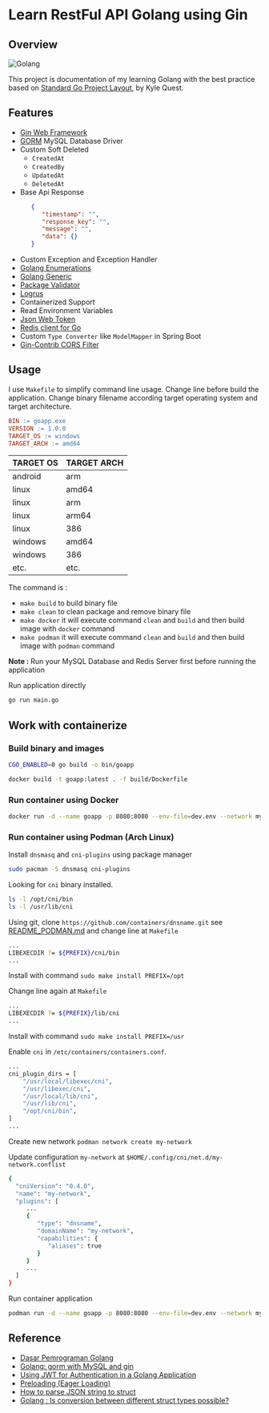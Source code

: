 # Learn RestFul API Golang using Gin

## Overview

![Golang](https://www.seekpng.com/png/detail/399-3990193_building-a-go-web-app-from-scratch-to.png)

This project is documentation of my learning Golang with the best practice based on [Standard Go Project Layout](https://github.com/golang-standards/project-layout/), by Kyle Quest.

## Features
- [Gin Web Framework](https://gin-gonic.com/)
- [GORM](https://gorm.io/index.html) MySQL Database Driver
- Custom Soft Deleted
   - `CreatedAt`
   - `CreatedBy`
   - `UpdatedAt`
   - `DeletedAt`
- Base Api Response
   ```json
      {
         "timestamp": "",
         "response_key": "",
         "message": "",
         "data": {}
      }
   ```
- Custom Exception and Exception Handler
- [Golang Enumerations](https://levelup.gitconnected.com/implementing-enums-in-golang-9537c433d6e2)
- [Golang Generic](https://go.dev/doc/tutorial/generics)
- [Package Validator](https://pkg.go.dev/github.com/go-playground/validator/v10)
- [Logrus](https://pkg.go.dev/github.com/sirupsen/logrus)
- Containerized Support
- Read Environment Variables
- [Json Web Token](https://pkg.go.dev/github.com/golang-jwt/jwt/v4)
- [Redis client for Go](https://github.com/go-redis/redis)
- Custom `Type Converter` like `ModelMapper` in Spring Boot
- [Gin-Contrib CORS Filter](https://github.com/gin-contrib/cors)

## Usage

I use `Makefile` to simplify command line usage. Change line before build the application. Change binary filename according target operating system and target architecture.

```Makefile
BIN := goapp.exe
VERSION := 1.0.0
TARGET_OS := windows
TARGET_ARCH := amd64
```

|TARGET OS|TARGET ARCH|
|---|---|
|android|arm|
|linux|amd64|
|linux|arm|
|linux|arm64|
|linux|386|
|windows|amd64|
|windows|386|
|etc.|etc.|

The command is :

- `make build` to build binary file
- `make clean` to clean package and remove binary file
- `make docker` it will execute command `clean` and `build` and then build image with `docker` command
- `make podman` it will execute command `clean` and `build` and then build image with `podman` command

**Note :** Run your MySQL Database and Redis Server first before running the application

Run application directly
```bash
go run main.go
```

## Work with containerize

### Build binary and images

```bash
CGO_ENABLED=0 go build -o bin/goapp

docker build -t goapp:latest . -f build/Dockerfile
```

### Run container using Docker

```bash
docker run -d --name goapp -p 8080:8080 --env-file=dev.env --network my-network goapp
```

### Run container using Podman (Arch Linux)

Install `dnsmasq` and `cni-plugins` using package manager

```bash
sudo pacman -S dnsmasq cni-plugins
```
Looking for `cni` binary installed.

```bash
ls -l /opt/cni/bin
ls -l /usr/lib/cni
```

Using git, clone `https://github.com/containers/dnsname.git` see [README_PODMAN.md](https://github.com/containers/dnsname/blob/main/README_PODMAN.md) and change line at `Makefile`

```bash
...
LIBEXECDIR ?= ${PREFIX}/cni/bin
...
```

Install with command `sudo make install PREFIX=/opt`

Change line again at `Makefile`

```bash
...
LIBEXECDIR ?= ${PREFIX}/lib/cni
...
```

Install with command `sudo make install PREFIX=/usr`

Enable `cni` in `/etc/containers/containers.conf`.

```bash
...
cni_plugin_dirs = [
    "/usr/local/libexec/cni",
    "/usr/libexec/cni",
    "/usr/local/lib/cni",
    "/usr/lib/cni",
    "/opt/cni/bin",
]
...
```
Create new network `podman network create my-network`

Update configuration `my-network` at `$HOME/.config/cni/net.d/my-network.conflist`

```bash
{
  "cniVersion": "0.4.0",
  "name": "my-network",
  "plugins": [
     ...
     {
        "type": "dnsname",
        "domainName": "my-network",
        "capabilities": {
           "aliases": true
        }
     }
     ...
  ]
}
```

Run container application

```bash
podman run -d --name goapp -p 8080:8080 --env-file=dev.env --network my-network goapp
```

## Reference
- [Dasar Pemrograman Golang](https://dasarpemrogramangolang.novalagung.com/)
- [Golang: gorm with MySQL and gin](https://blog.canopas.com/golang-gorm-with-mysql-and-gin-ab876f406244)
- [Using JWT for Authentication in a Golang Application](https://codeburst.io/using-jwt-for-authentication-in-a-golang-application-e0357d579ce2)
- [Preloading (Eager Loading)](https://gorm.io/docs/preload.html)
- [How to parse JSON string to struct](https://stackoverflow.com/questions/47270595/how-to-parse-json-string-to-struct)
- [Golang : Is conversion between different struct types possible?](https://stackoverflow.com/questions/24613271/golang-is-conversion-between-different-struct-types-possible)